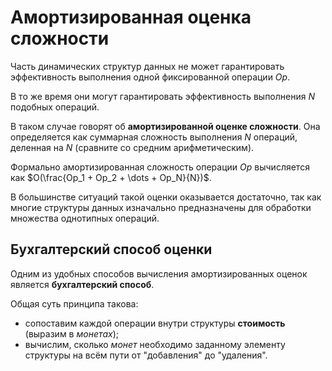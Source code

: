 # Амортизированная оценка сложности

Часть динамических структур данных не может гарантировать эффективность выполнения одной фиксированной операции $Op$.

В то же время они могут гарантировать эффективность выполнения $N$ подобных операций.

В таком случае говорят об **амортизированной оценке сложности**. Она определяется как суммарная сложность выполнения $N$ операций, деленная на $N$ (сравните со средним арифметическим).

Формально амортизированная сложность операции $Op$ вычисляется как $O(\frac{Op_1 + Op_2 + \dots + Op_N}{N})$.

В большинстве ситуаций такой оценки оказывается достаточно, так как многие структуры данных изначально предназначены для обработки множества однотипных операций.

## Бухгалтерский способ оценки

Одним из удобных способов вычисления амортизированных оценок является **бухгалтерский способ**.

Общая суть принципа такова:

- сопоставим каждой операции внутри структуры **стоимость** (выразим в _монетах_);
- вычислим, сколько _монет_ необходимо заданному элементу структуры на всём пути от "добавления" до "удаления".